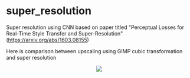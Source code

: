 # super_resolution
Super resolution using CNN based on paper titled "Perceptual Losses for Real-Time Style Transfer and Super-Resolution" (https://arxiv.org/abs/1603.08155)

Here is comparison between upscaling using GIMP cubic transformation and super resolution

<p align="center">
  <img src="https://github.com/rrwiyatn/super_resolution/blob/master/results/comparison.png">
</p>
